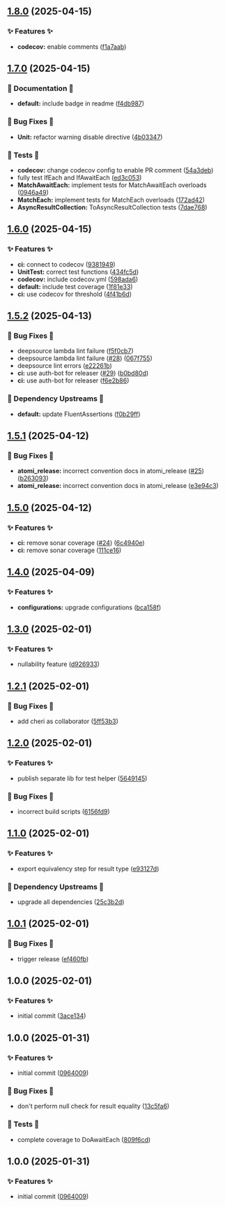 ## [1.8.0](https://github.com/AtomiCloud/carboxylic.lithium/compare/v1.7.0...v1.8.0) (2025-04-15)


### ✨ Features ✨

* **codecov:** enable comments ([f1a7aab](https://github.com/AtomiCloud/carboxylic.lithium/commit/f1a7aab6c18d3071c66bd38c3cd6a4fd8582b40f))

## [1.7.0](https://github.com/AtomiCloud/carboxylic.lithium/compare/v1.6.0...v1.7.0) (2025-04-15)


### 📜 Documentation 📜

* **default:** include badge in readme ([f4db987](https://github.com/AtomiCloud/carboxylic.lithium/commit/f4db987a3d443bd3765d18b4a5dfa5f77929ec95))


### 🐛 Bug Fixes 🐛

* **Unit:** refactor warning disable directive ([4b03347](https://github.com/AtomiCloud/carboxylic.lithium/commit/4b03347b5085d3925767f173cf292c9f295d3de5))


### 🧪 Tests 🧪

* **codecov:** change codecov config to enable PR comment ([54a3deb](https://github.com/AtomiCloud/carboxylic.lithium/commit/54a3debd74025da1536748caee9adaef523064b0))
* fully test IfEach and IfAwaitEach ([ed3c053](https://github.com/AtomiCloud/carboxylic.lithium/commit/ed3c053facfe15fdcfaa25e6d3bc6ad4b27fc831))
* **MatchAwaitEach:** implement tests for MatchAwaitEach overloads ([0946a49](https://github.com/AtomiCloud/carboxylic.lithium/commit/0946a49ba4d88bc079b4274c48b1d8df00a62486))
* **MatchEach:** implement tests for MatchEach overloads ([172ad42](https://github.com/AtomiCloud/carboxylic.lithium/commit/172ad42e3cf2c4220b1dbc7d6f597c7d2766e798))
* **AsyncResultCollection:** ToAsyncResultCollection tests ([7dae768](https://github.com/AtomiCloud/carboxylic.lithium/commit/7dae7685e53838d16aa04d6c5db2531626cd4914))

## [1.6.0](https://github.com/AtomiCloud/carboxylic.lithium/compare/v1.5.2...v1.6.0) (2025-04-15)


### ✨ Features ✨

* **ci:** connect to codecov ([9381949](https://github.com/AtomiCloud/carboxylic.lithium/commit/9381949e0f73ffdd19c224f4d3c586d366172160))
* **UnitTest:** correct test functions ([434fc5d](https://github.com/AtomiCloud/carboxylic.lithium/commit/434fc5d0739b2673a8e641d68d7a0562d279cd1f))
* **codecov:** include codecov.yml ([598ada6](https://github.com/AtomiCloud/carboxylic.lithium/commit/598ada6485b1ab1f2b74b15b23a020d4f5c91d1a))
* **default:** include test coverage ([1f81e33](https://github.com/AtomiCloud/carboxylic.lithium/commit/1f81e338b9b1c9056be9e8e9cfc8d19634cc9ab1))
* **ci:** use codecov for threshold ([4f41b6d](https://github.com/AtomiCloud/carboxylic.lithium/commit/4f41b6d09dce1310f4dc0e3f3973c08d0c5421bb))

## [1.5.2](https://github.com/AtomiCloud/carboxylic.lithium/compare/v1.5.1...v1.5.2) (2025-04-13)


### 🐛 Bug Fixes 🐛

* deepsource lambda lint failure ([f5f0cb7](https://github.com/AtomiCloud/carboxylic.lithium/commit/f5f0cb7b09ca6ac8b5c5afb2f5d2939397e74ba2))
* deepsource lambda lint failure ([#28](https://github.com/AtomiCloud/carboxylic.lithium/issues/28)) ([067f755](https://github.com/AtomiCloud/carboxylic.lithium/commit/067f7551befc3db3bb4d93ae817fc493b32ea8e8))
* deepsource lint errors ([e22261b](https://github.com/AtomiCloud/carboxylic.lithium/commit/e22261be0de61963496323f4a51cf52ff3fd084b))
* **ci:** use auth-bot for releaser ([#29](https://github.com/AtomiCloud/carboxylic.lithium/issues/29)) ([b0bd80d](https://github.com/AtomiCloud/carboxylic.lithium/commit/b0bd80dceea3158a547faf32ee3cad136e7f4fd2))
* **ci:** use auth-bot for releaser ([f6e2b86](https://github.com/AtomiCloud/carboxylic.lithium/commit/f6e2b8670ee0bd9127da310ec57754f771b4b08a))


### 🔼 Dependency Upstreams 🔼

* **default:** update FluentAssertions ([f0b29ff](https://github.com/AtomiCloud/carboxylic.lithium/commit/f0b29ff73987ec2bfb6a64351c4fd00d5c29ccee))

## [1.5.1](https://github.com/AtomiCloud/carboxylic.lithium/compare/v1.5.0...v1.5.1) (2025-04-12)


### 🐛 Bug Fixes 🐛

* **atomi_release:** incorrect convention docs in atomi_release ([#25](https://github.com/AtomiCloud/carboxylic.lithium/issues/25)) ([b263093](https://github.com/AtomiCloud/carboxylic.lithium/commit/b2630937a475c2204145d920ddb319d247f40db3))
* **atomi_release:** incorrect convention docs in atomi_release ([e3e94c3](https://github.com/AtomiCloud/carboxylic.lithium/commit/e3e94c389e2b59fa4771e1436eada3980960e1e7))

## [1.5.0](https://github.com/AtomiCloud/carboxylic.lithium/compare/v1.4.0...v1.5.0) (2025-04-12)


### ✨ Features ✨

* **ci:** remove sonar coverage ([#24](https://github.com/AtomiCloud/carboxylic.lithium/issues/24)) ([6c4940e](https://github.com/AtomiCloud/carboxylic.lithium/commit/6c4940e9fcd83a5d801351b2548a4628c52f3749))
* **ci:** remove sonar coverage ([111ce16](https://github.com/AtomiCloud/carboxylic.lithium/commit/111ce16a295d772db1ba0658bd669acea8d8c8e2))

## [1.4.0](https://github.com/AtomiCloud/carboxylic.lithium/compare/v1.3.0...v1.4.0) (2025-04-09)


### ✨ Features ✨

* **configurations:** upgrade configurations ([bca158f](https://github.com/AtomiCloud/carboxylic.lithium/commit/bca158fa467c971c57e844b0ed13d518674710cf))

## [1.3.0](https://github.com/AtomiCloud/carboxylic.lithium/compare/v1.2.1...v1.3.0) (2025-02-01)


### ✨ Features ✨

* nullability feature ([d926933](https://github.com/AtomiCloud/carboxylic.lithium/commit/d926933dc815de623e0524ff9163742b9042aefd))

## [1.2.1](https://github.com/AtomiCloud/carboxylic.lithium/compare/v1.2.0...v1.2.1) (2025-02-01)


### 🐛 Bug Fixes 🐛

* add cheri as collaborator ([5ff53b3](https://github.com/AtomiCloud/carboxylic.lithium/commit/5ff53b3d146b35c82e07d751aa52d9a329b11128))

## [1.2.0](https://github.com/AtomiCloud/carboxylic.lithium/compare/v1.1.0...v1.2.0) (2025-02-01)


### ✨ Features ✨

* publish separate lib for test helper ([5649145](https://github.com/AtomiCloud/carboxylic.lithium/commit/56491457b83f542d726039a56100f0af01f9860e))


### 🐛 Bug Fixes 🐛

* incorrect build scripts ([6156fd9](https://github.com/AtomiCloud/carboxylic.lithium/commit/6156fd963f37f0b30eda133812a0bd634a48c8ef))

## [1.1.0](https://github.com/AtomiCloud/carboxylic.lithium/compare/v1.0.1...v1.1.0) (2025-02-01)


### ✨ Features ✨

* export equivalency step for result type ([e93127d](https://github.com/AtomiCloud/carboxylic.lithium/commit/e93127d977eb405084f9d8883763c985556d28cd))


### 🔼 Dependency Upstreams 🔼

* upgrade all dependencies ([25c3b2d](https://github.com/AtomiCloud/carboxylic.lithium/commit/25c3b2dcd7aec46fe1937fd9bd2847caf4123a9f))

## [1.0.1](https://github.com/AtomiCloud/carboxylic.lithium/compare/v1.0.0...v1.0.1) (2025-02-01)


### 🐛 Bug Fixes 🐛

* trigger release ([ef460fb](https://github.com/AtomiCloud/carboxylic.lithium/commit/ef460fbec5623de5ebbdd036dfc6c47d87b19a28))

## 1.0.0 (2025-02-01)


### ✨ Features ✨

* initial commit ([3ace134](https://github.com/AtomiCloud/carboxylic.lithium/commit/3ace1340f5dc4239f9f3561667bb1af134f7b67c))

## 1.0.0 (2025-01-31)


### ✨ Features ✨

* initial commit ([0964009](https://github.com/AtomiCloud/carboxylic.lithium/commit/09640090cc3f9b1984b021325eb067911f4b4f26))


### 🐛 Bug Fixes 🐛

* don't perform null check for result equality ([13c5fa6](https://github.com/AtomiCloud/carboxylic.lithium/commit/13c5fa64949a98164ef657fa582e7dd6d16315dd))


### 🧪 Tests 🧪

* complete coverage to DoAwaitEach ([809f6cd](https://github.com/AtomiCloud/carboxylic.lithium/commit/809f6cd7be6e644bedcf8ef7bc31aaa125b18d87))

## 1.0.0 (2025-01-31)


### ✨ Features ✨

* initial commit ([0964009](https://github.com/AtomiCloud/carboxylic.lithium/commit/09640090cc3f9b1984b021325eb067911f4b4f26))
